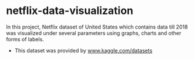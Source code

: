 # netflix-data-visualization

In this project, Netflix dataset of United States which contains data till 2018 was visualized under several parameters using graphs, charts and other forms of labels.

- This dataset was provided by www.kaggle.com/datasets
